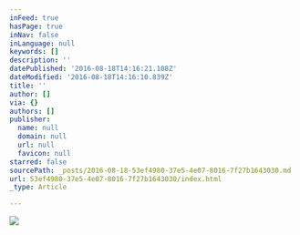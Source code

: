 ```yaml
---
inFeed: true
hasPage: true
inNav: false
inLanguage: null
keywords: []
description: ''
datePublished: '2016-08-18T14:16:21.108Z'
dateModified: '2016-08-18T14:16:10.839Z'
title: ''
author: []
via: {}
authors: []
publisher:
  name: null
  domain: null
  url: null
  favicon: null
starred: false
sourcePath: _posts/2016-08-18-53ef4980-37e5-4e07-8016-7f27b1643030.md
url: 53ef4980-37e5-4e07-8016-7f27b1643030/index.html
_type: Article

---
```

![](https://the-grid-user-content.s3-us-west-2.amazonaws.com/51db45b6-c23f-4811-8192-585a774fb9be.jpg)